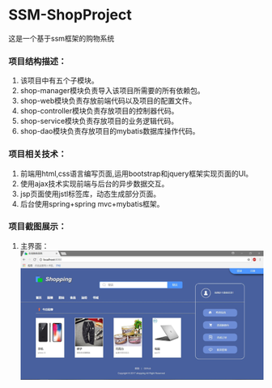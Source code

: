 # SSM-ShopProject
这是一个基于ssm框架的购物系统
### 项目结构描述：
1. 该项目中有五个子模块。
2. shop-manager模块负责导入该项目所需要的所有依赖包。
3. shop-web模块负责存放前端代码以及项目的配置文件。
4. shop-controller模块负责存放项目的控制器代码。
5. shop-service模块负责存放项目的业务逻辑代码。
6. shop-dao模块负责存放项目的mybatis数据库操作代码。
### 项目相关技术：
1. 前端用html,css语言编写页面,运用bootstrap和jquery框架实现页面的UI。
2. 使用ajax技术实现前端与后台的异步数据交互。
3. jsp页面使用jstl标签库，动态生成部分页面。
4. 后台使用spring+spring mvc+mybatis框架。
### 项目截图展示：
1. 主界面：<br/>
  ![Image text](https://github.com/KiritoSun/SSM-ShopProject/blob/master/ShopImg/index.JPG?raw=true)
